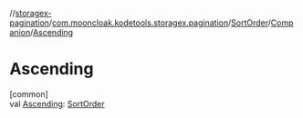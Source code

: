 //[storagex-pagination](../../../../index.md)/[com.mooncloak.kodetools.storagex.pagination](../../index.md)/[SortOrder](../index.md)/[Companion](index.md)/[Ascending](-ascending.md)

# Ascending

[common]\
val [Ascending](-ascending.md): [SortOrder](../index.md)
